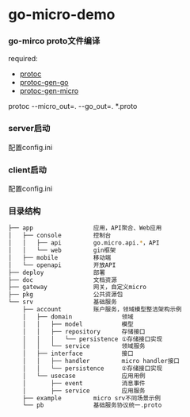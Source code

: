 # go-micro-demo

### go-mirco proto文件编译
required: 
- [protoc](https://github.com/google/protobuf)
- [protoc-gen-go](https://github.com/golang/protobuf)
- [protoc-gen-micro](https://github.com/micro/protoc-gen-micro)

protoc --micro_out=. --go_out=. *.proto

### server启动
配置config.ini

### client启动
配置config.ini

### 目录结构

```bash
├── app                 应用，API聚合、Web应用
│   ├── console         控制台
│   │   ├── api         go.micro.api.*，API
│   │   └── web         gin框架
│   ├── mobile          移动端
│   └── openapi         开放API
├── deploy              部署
├── doc                 文档资源
├── gateway             网关，自定义micro
├── pkg                 公共资源包
└── srv                 基础服务
    ├── account         账户服务，领域模型整洁架构示例
    │   ├── domain              领域
    │   │   ├── model           模型
    │   │   ├── repository      存储接口
    │   │   │   └── persistence ①存储接口实现   
    │   │   └── service         领域服务
    │   ├── interface           接口
    │   │   ├── handler         micro handler接口
    │   │   └── persistence     ②存储接口实现
    │   └── usecase             应用用例
    │       ├── event           消息事件
    │       ├── service         应用服务
    ├── example         micro srv不同场景示例
    └── pb              基础服务协议统一.proto
```
